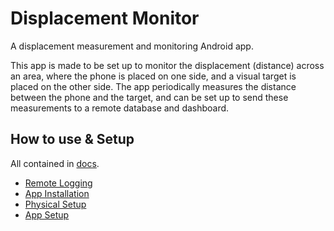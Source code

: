 # Displacement Monitor

A displacement measurement and monitoring Android app.

This app is made to be set up to monitor the displacement (distance) across an area, where the
phone is placed on one side, and a visual target is placed on the other side. The app periodically
measures the distance between the phone and the target, and can be set up to send these measurements
to a remote database and dashboard.

## How to use & Setup

All contained in [docs](./docs).

 * [Remote Logging](./docs/remote-logging/README.md)
 * [App Installation](./docs/app-install/README.md)
 * [Physical Setup](./docs/physical-setup/README.md)
 * [App Setup](./docs/app-setup/README.md)
 